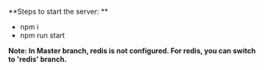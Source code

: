 **Steps to start the server: **
- npm i
- npm run start

**Note: In Master branch, redis is not configured. For redis, you can switch to 'redis' branch.**
